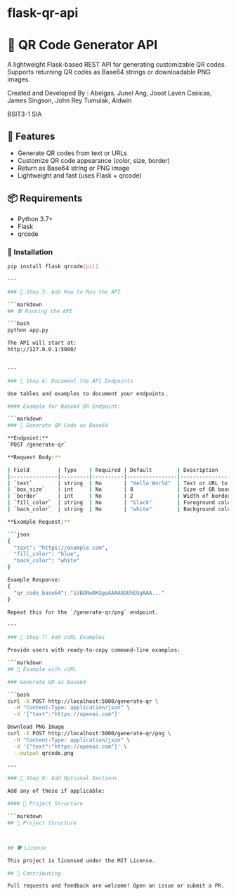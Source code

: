 # flask-qr-api

# 🧾 QR Code Generator API

A lightweight Flask-based REST API for generating customizable QR codes. Supports returning QR codes as Base64 strings or downloadable PNG images.

Created and Developed By :
Abelgas, Junel 
Ang, Joost Laven
Casicas, James
Singson, John Rey 
Tumulak, Aldwin

BSIT3-1 SIA

## 🚀 Features

- Generate QR codes from text or URLs
- Customize QR code appearance (color, size, border)
- Return as Base64 string or PNG image
- Lightweight and fast (uses Flask + qrcode)

## 📦 Requirements

- Python 3.7+
- Flask
- qrcode

### 🔧 Installation

```bash
pip install flask qrcode[pil]

---

### 🔹 Step 5: Add How to Run the API

```markdown
## 🛠️ Running the API

```bash
python app.py

The API will start at:
http://127.0.0.1:5000/


---

### 🔹 Step 6: Document the API Endpoints

Use tables and examples to document your endpoints.

#### Example for Base64 QR Endpoint:

```markdown
### 📌 Generate QR Code as Base64

**Endpoint:**  
`POST /generate-qr`

**Request Body:**

| Field         | Type    | Required | Default        | Description                               |
|---------------|---------|----------|----------------|-------------------------------------------|
| `text`        | string  | No       | "Hello World"  | Text or URL to encode in QR code          |
| `box_size`    | int     | No       | 8              | Size of QR boxes                           |
| `border`      | int     | No       | 2              | Width of border in boxes                  |
| `fill_color`  | string  | No       | "black"        | Foreground color                          |
| `back_color`  | string  | No       | "white"        | Background color                          |

**Example Request:**

```json
{
  "text": "https://example.com",
  "fill_color": "blue",
  "back_color": "white"
}

Example Response:
{
  "qr_code_base64": "iVBORw0KGgoAAAANSUhEUgAAA..."
}

Repeat this for the `/generate-qr/png` endpoint.

---

### 🔹 Step 7: Add cURL Examples

Provide users with ready-to-copy command-line examples:

```markdown
## 🧪 Example with cURL

### Generate QR as Base64

```bash
curl -X POST http://localhost:5000/generate-qr \
  -H "Content-Type: application/json" \
  -d '{"text":"https://openai.com"}'

Download PNG Image
curl -X POST http://localhost:5000/generate-qr/png \
  -H "Content-Type: application/json" \
  -d '{"text":"https://openai.com"}' \
  --output qrcode.png

---

### 🔹 Step 8: Add Optional Sections

Add any of these if applicable:

#### 📁 Project Structure

```markdown
## 📁 Project Structure



## 🛡️ License

This project is licensed under the MIT License.

## 🤝 Contributing

Pull requests and feedback are welcome! Open an issue or submit a PR.
